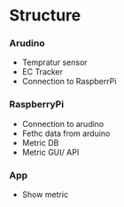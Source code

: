# Structure

### Arudino
- Tempratur sensor
- EC Tracker
- Connection to RaspberrPi

### RaspberryPi
- Connection to arudino
- Fethc data from arduino
- Metric DB
- Metric GUI/ API

### App
- Show metric